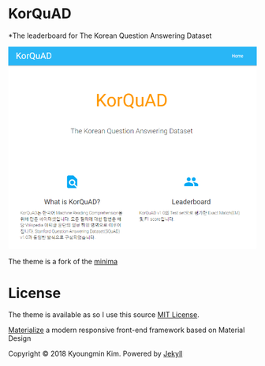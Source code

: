 # KorQuAD

*The leaderboard for The Korean Question Answering Dataset

![KorQuAD leaderboard preview](/korquad_screenshot.png)

The theme is a fork of the [minima][1]



# License

The theme is available as so I use this source [MIT License][2].

[Materialize][3] a  modern responsive front-end framework based on Material Design

Copyright © 2018 Kyoungmin Kim. Powered by <a href="http://jekyllrb.com">Jekyll</a>

[1]: https://github.com/jekyll/minima
[2]: https://opensource.org/licenses/MIT
[3]: http://materializecss.com/
